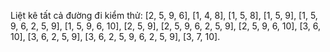 Liệt kê tất cả đường đi kiểm thử: 
[2, 5, 9, 6], [1, 4, 8], [1, 5, 8], [1, 5, 9], [1, 5, 9, 6, 2, 5, 9], [1, 5, 9, 6, 10], [2, 5, 9], [2, 5, 9, 6, 2, 5, 9], [2, 5, 9, 6, 10], [3, 6, 10], [3, 6, 2, 5, 9], [3, 6, 2, 5, 9, 6, 2, 5, 9], [3, 7, 10].